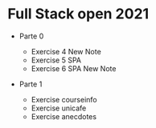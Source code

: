 # Full Stack open 2021

- Parte 0
    - Exercise 4 New Note
    - Exercise 5 SPA
    - Exercise 6 SPA New Note

- Parte 1
    - Exercise courseinfo
    - Exercise unicafe
    - Exercise anecdotes

